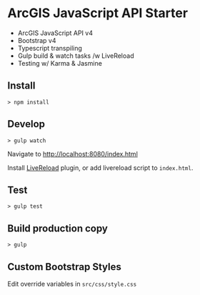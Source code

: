 # ArcGIS JavaScript API Starter

- ArcGIS JavaScript API v4
- Bootstrap v4
- Typescript transpiling
- Gulp build & watch tasks /w LiveReload
- Testing w/ Karma & Jasmine

## Install
```
> npm install
```

## Develop
```
> gulp watch
```

Navigate to [http://localhost:8080/index.html](http://localhost:8080/index.html)

Install [LiveReload](https://chrome.google.com/webstore/detail/livereload/jnihajbhpnppcggbcgedagnkighmdlei?hl=en) plugin, or add
livereload script to `index.html`.

## Test
```
> gulp test
```

## Build production copy
```
> gulp
```

## Custom Bootstrap Styles

Edit override variables in `src/css/style.css`
